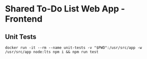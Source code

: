 # Shared To-Do List Web App - Frontend

## Unit Tests
`docker run -it --rm --name unit-tests -v "$PWD":/usr/src/app -w /usr/src/app node:lts npm i && npm run test`

